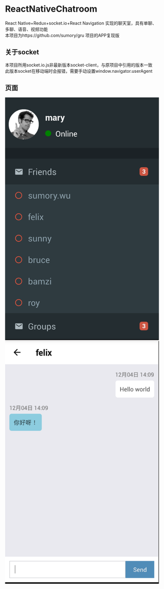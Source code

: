 # ReactNativeChatroom
React Native+Redux+socket.io+React Navigation
实现的聊天室，具有单聊、多聊、语音、视频功能   
本项目为https://github.com/sumory/gru 项目的APP复现版   

## 关于socket
本项目所用socket.io.js非最新版本socket-client，与原项目中引用的版本一致      
此版本socket在移动端时会报错，需要手动设置window.navigator.userAgent   

## 页面
![首页](https://github.com/yellowpig/ReactNativeChatroom/blob/master/screenshot/main.png)
![聊天页面](https://github.com/yellowpig/ReactNativeChatroom/blob/master/screenshot/chatroom.png)
